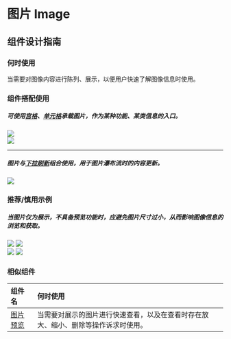 # 图片 Image

## 组件设计指南

### 何时使用

当需要对图像内容进行陈列、展示，以便用户快速了解图像信息时使用。

### 组件搭配使用

##### 可使用[宫格](./grid)、[单元格](./cell)承载图片，作为某种功能、某类信息的入口。

<div class="legend">
  <div class="item">
    <img src="https://tdesign.gtimg.com/site/design/mobile-guide/image/image-1.png" />
  </div>

  <div class="item">
    <img src="https://tdesign.gtimg.com/site/design/mobile-guide/image/image-2.png" />
  </div>
</div>

<hr />

##### 图片与[下拉刷新](./pull-down-refresh)组合使用，用于图片瀑布流时的内容更新。

<div class="legend">
  <div class="item">
    <img src="https://tdesign.gtimg.com/site/design/mobile-guide/image/image-3.png" />
  </div>
</div>

### 推荐/慎用示例

##### 当图片仅为展示，不具备预览功能时，应避免图片尺寸过小，从而影响图像信息的浏览和获取。

<div class="legend">
  <div class="item">
    <img src="https://tdesign.gtimg.com/site/design/mobile-guide/image/image-4.png" />
    <img class="tag" src="https://tdesign.gtimg.com/site/doc/good.png" />
  </div>

  <div class="item">
    <img src="https://tdesign.gtimg.com/site/design/mobile-guide/image/image-5.png" />
    <img class="tag" src="https://tdesign.gtimg.com/site/doc/bad.png" />
  </div>
</div>

### 相似组件

| 组件名                     | 何时使用                                                                           |
| :------------------------- | :--------------------------------------------------------------------------------- |
| [图片预览](./image-viewer) | 当需要对展示的图片进行快速查看，以及在查看时存在放大、缩小、删除等操作诉求时使用。 |
